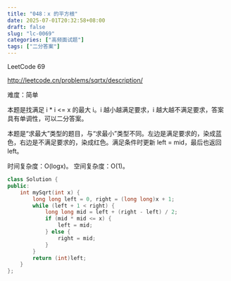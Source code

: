 ```yaml
---
title: "048：x 的平方根"
date: 2025-07-01T20:32:58+08:00
draft: false
slug: "lc-0069"
categories: ["高频面试题"]
tags: ["二分答案"]
---
```


LeetCode 69

http://leetcode.cn/problems/sqrtx/description/

难度：简单

本题是找满足 i \* i <= x 的最大 i。i 越小越满足要求，i 越大越不满足要求，答案具有单调性，可以二分答案。

本题是“求最大”类型的题目，与“求最小”类型不同。左边是满足要求的，染成蓝色，右边是不满足要求的，染成红色。满足条件时更新 left = mid，最后也返回 left。

时间复杂度：O(logx)。
空间复杂度：O(1)。

<!--more-->

```cpp
class Solution {
public:
    int mySqrt(int x) {
        long long left = 0, right = (long long)x + 1;
        while (left + 1 < right) {
            long long mid = left + (right - left) / 2;
            if (mid * mid <= x) {
                left = mid;
            } else {
                right = mid;
            }
        }
        return (int)left;
    }
};
```
